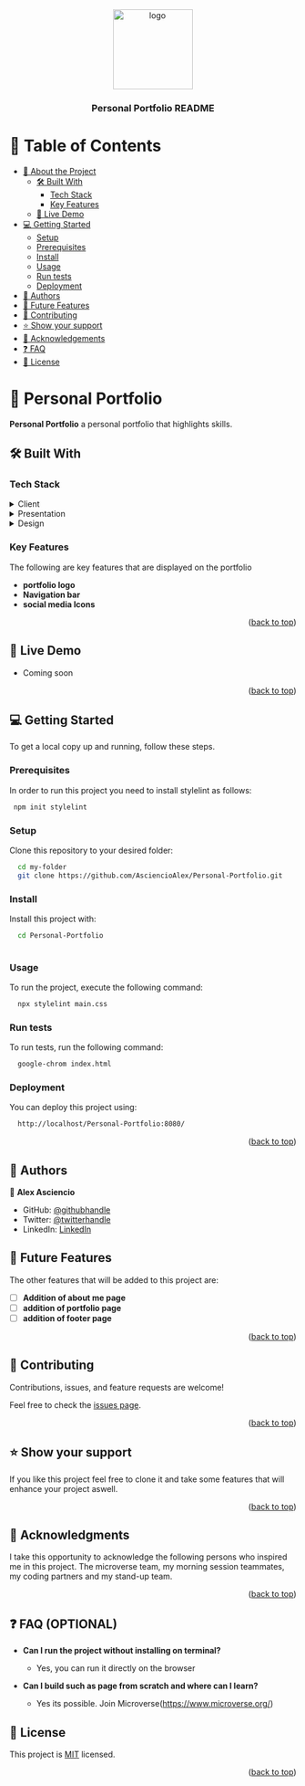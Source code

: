 
<div align="center">
 
  <img src="#" alt="logo" width="140"  height="auto" />
  <br/>

  <h3><b>Personal Portfolio README</b></h3>

</div>


# 📗 Table of Contents

- [📖 About the Project](#about-project)
  - [🛠 Built With](#built-with)
    - [Tech Stack](#tech-stack)
    - [Key Features](#key-features)
  - [🚀 Live Demo](#live-demo)
- [💻 Getting Started](#getting-started)
  - [Setup](#setup)
  - [Prerequisites](#prerequisites)
  - [Install](#install)
  - [Usage](#usage)
  - [Run tests](#run-tests)
  - [Deployment](#deployment)
- [👥 Authors](#authors)
- [🔭 Future Features](#future-features)
- [🤝 Contributing](#contributing)
- [⭐️ Show your support](#support)
- [🙏 Acknowledgements](#acknowledgements)
- [❓ FAQ ](#faq)
- [📝 License](#license)




# 📖 Personal Portfolio <a name="about-project"></a>

 **Personal Portfolio** a personal portfolio that highlights skills.


## 🛠 Built With <a name="built-with"></a>

### Tech Stack <a name="tech-stack"></a>
<details>
  <summary>Client</summary>
  <ul>
    <li><a href="https://www.w3schools.com/html">HTML</a></li>
  </ul>
</details>

<details>
  <summary>Presentation</summary>
  <ul>
    <li><a href="https://www.w3schools.com/css/">CSS</a></li>
  </ul>
</details>

<details>
<summary>Design</summary>
  <ul>
    <li><a href="https://www.figma.com/files/recent?fuid=1246186345363993295">Figma</a></li>
  </ul>
</details>

### Key Features <a name="key-features"></a>

 The following are key features that are displayed on the portfolio

- **portfolio logo**
- **Navigation bar**
- **social media Icons** 

<p align="right">(<a href="#readme-top">back to top</a>)</p>

## 🚀 Live Demo <a name="live-demo"></a>

- Coming soon

<p align="right">(<a href="#readme-top">back to top</a>)</p>

## 💻 Getting Started <a name="getting-started"></a>

To get a local copy up and running, follow these steps.

### Prerequisites

In order to run this project you need to install stylelint as follows:


```sh
 npm init stylelint
```

### Setup

Clone this repository to your desired folder:

```sh
  cd my-folder
  git clone https://github.com/AsciencioAlex/Personal-Portfolio.git
```

### Install

Install this project with:


```sh
  cd Personal-Portfolio
  
```
### Usage

To run the project, execute the following command:

```sh
  npx stylelint main.css
```

### Run tests

To run tests, run the following command:

```sh
  google-chrom index.html
```
### Deployment

You can deploy this project using:

```sh
  http://localhost/Personal-Portfolio:8080/
```

<p align="right">(<a href="#readme-top">back to top</a>)</p>


## 👥 Authors <a name="authors"></a>

👤 **Alex Asciencio**
- GitHub: [@githubhandle](https://github.com/Asciencioalex)
- Twitter: [@twitterhandle](https://twitter.com/@Codenetech)
- LinkedIn: [LinkedIn](https://linkedin.com/alex-asciencio-413612b9/)

## 🔭 Future Features <a name="future-features"></a>

The other features that will be added to this project are:

- [ ] **Addition of about me page**
- [ ] **addition of portfolio page**
- [ ] **addition of footer page**

<p align="right">(<a href="#readme-top">back to top</a>)</p>

## 🤝 Contributing <a name="contributing"></a>

Contributions, issues, and feature requests are welcome!

Feel free to check the [issues page](../../issues/).

<p align="right">(<a href="#readme-top">back to top</a>)</p>

## ⭐️ Show your support <a name="support"></a>

If you like this project feel free to clone it and take some features that will enhance your project aswell.

<p align="right">(<a href="#readme-top">back to top</a>)</p>

## 🙏 Acknowledgments <a name="acknowledgements"></a>
 I take this opportunity to acknowledge the following persons who inspired  me in this project.  The microverse team, my morning session teammates, my coding partners and my stand-up team.


<p align="right">(<a href="#readme-top">back to top</a>)</p>

## ❓ FAQ (OPTIONAL) <a name="faq"></a>

- **Can I run the project without installing on terminal?**

  - Yes, you can run it directly on the browser

- **Can I build such as page from scratch and where can I learn?**

  - Yes its possible. Join Microverse(https://www.microverse.org/)


## 📝 License <a name="license"></a>

This project is [MIT](./LICENSE) licensed.
<p align="right">(<a href="#readme-top">back to top</a>)</p>




